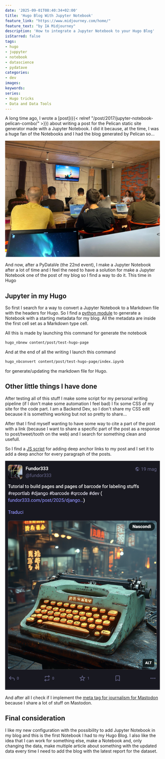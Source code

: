 ```yaml
---
date: '2025-09-01T08:40:34+02:00'
title: 'Hugo Blog With Jupyter Notebook'
feature_link: "https://www.midjourney.com/home/"
feature_text: "by IA Midjourney"
description: 'How to integrate a Jupyter Notebook to your Hugo Blog'
isStarred: false
tags:
- hugo
- juppyter
- notebook
- datascience
- pydatave
categories:
- dev
images:
keywords:
series:
- Hugo tricks
- Data and Data Tools
---
```


A long time ago, I wrote a [post]({{< relref "/post/2017/jupyter-notebook-pelican-combo/" >}}) about writing a post for the Pelican static site generator made with a Jupyter Notebook. I did it because, at the time, I was a huge fan of the Notebooks and I had the blog generated by Pelican so...

![pydatave.jpg](pydatave.jpg)

And now, after a PyDataVe (the 22nd event), I make a Jupyter Notebook after a lot of time and I feel the need to have a solution for make a Jupyter Notebook one of the post of my blog so I find a way to do it. This time in Hugo

## Jupyter in my Hugo

So first I search for a way to convert a Jupyter Notebook to a Markdown file with the headers for Hugo. So I find a [python module](https://github.com/soda92/hugo-nbconvert) to generate a Notebook with a starting metadata for my blog. All the metadata are inside the first cell set as a Markdown type cell.

All this is made by launching this command for generate the notebook

``` bash
hugo_nbnew content/post/test-hugo-page
```

And at the end of all the writing I launch this command

``` bash
hugo_nbconvert content/post/test-hugo-page/index.ipynb
```

for generate/updating the markdown file for Hugo.

## Other little things I have done

After testing all of this stuff I make some script for my personal writing pipeline (if I don't make some automation I feel bad) I fix some CSS of my site for the code part. I am a Backend Dev, so I don't share my CSS edit because it is something working but not so pretty to share...

After that I find myself wanting to have some way to cite a part of the post with a link (because I want to share a specific part of the post as a response to post/tweet/tooth on the web) and I search for something clean and usefull.

So I find a [JS script](https://www.bryanbraun.com/anchorjs/) for adding deep anchor links to my post and I set it to add a deep anchor for every paragraph of the posts.

![mastodon.png](mastodon.png)

And after all I check if I implement the [meta tag for journalism for Mastodon](https://blog.joinmastodon.org/2024/07/highlighting-journalism-on-mastodon/) because I share a lot of stuff on Mastodon.

## Final consideration

I like my new configuration with the possibility to add Jupyter Notebook in my blog and this is the first Notebook I had to my Hugo Blog. I also like the idea that I can work for something else, make a Notebook and, only changing the data, make multiple article about something with the updated data every time I need to add the blog with the latest report for the dataset.

